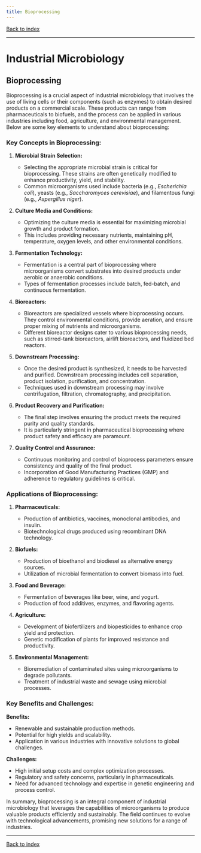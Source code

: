```yaml
---
title: Bioprocessing
---
```


[Back to index](index.html)

---
# Industrial Microbiology
## Bioprocessing

Bioprocessing is a crucial aspect of industrial microbiology that involves the use of living cells or their components (such as enzymes) to obtain desired products on a commercial scale. These products can range from pharmaceuticals to biofuels, and the process can be applied in various industries including food, agriculture, and environmental management. Below are some key elements to understand about bioprocessing:

### Key Concepts in Bioprocessing:

1. **Microbial Strain Selection:**
   - Selecting the appropriate microbial strain is critical for bioprocessing. These strains are often genetically modified to enhance productivity, yield, and stability.
   - Common microorganisms used include bacteria (e.g., *Escherichia coli*), yeasts (e.g., *Saccharomyces cerevisiae*), and filamentous fungi (e.g., *Aspergillus niger*).

2. **Culture Media and Conditions:**
   - Optimizing the culture media is essential for maximizing microbial growth and product formation.
   - This includes providing necessary nutrients, maintaining pH, temperature, oxygen levels, and other environmental conditions.

3. **Fermentation Technology:**
   - Fermentation is a central part of bioprocessing where microorganisms convert substrates into desired products under aerobic or anaerobic conditions.
   - Types of fermentation processes include batch, fed-batch, and continuous fermentation.

4. **Bioreactors:**
   - Bioreactors are specialized vessels where bioprocessing occurs. They control environmental conditions, provide aeration, and ensure proper mixing of nutrients and microorganisms.
   - Different bioreactor designs cater to various bioprocessing needs, such as stirred-tank bioreactors, airlift bioreactors, and fluidized bed reactors.

5. **Downstream Processing:**
   - Once the desired product is synthesized, it needs to be harvested and purified. Downstream processing includes cell separation, product isolation, purification, and concentration.
   - Techniques used in downstream processing may involve centrifugation, filtration, chromatography, and precipitation.

6. **Product Recovery and Purification:**
   - The final step involves ensuring the product meets the required purity and quality standards.
   - It is particularly stringent in pharmaceutical bioprocessing where product safety and efficacy are paramount.

7. **Quality Control and Assurance:**
   - Continuous monitoring and control of bioprocess parameters ensure consistency and quality of the final product.
   - Incorporation of Good Manufacturing Practices (GMP) and adherence to regulatory guidelines is critical.

### Applications of Bioprocessing:

1. **Pharmaceuticals:**
   - Production of antibiotics, vaccines, monoclonal antibodies, and insulin.
   - Biotechnological drugs produced using recombinant DNA technology.

2. **Biofuels:**
   - Production of bioethanol and biodiesel as alternative energy sources.
   - Utilization of microbial fermentation to convert biomass into fuel.

3. **Food and Beverage:**
   - Fermentation of beverages like beer, wine, and yogurt.
   - Production of food additives, enzymes, and flavoring agents.

4. **Agriculture:**
   - Development of biofertilizers and biopesticides to enhance crop yield and protection.
   - Genetic modification of plants for improved resistance and productivity.

5. **Environmental Management:**
   - Bioremediation of contaminated sites using microorganisms to degrade pollutants.
   - Treatment of industrial waste and sewage using microbial processes.

### Key Benefits and Challenges:

**Benefits:**
- Renewable and sustainable production methods.
- Potential for high yields and scalability.
- Application in various industries with innovative solutions to global challenges.

**Challenges:**
- High initial setup costs and complex optimization processes.
- Regulatory and safety concerns, particularly in pharmaceuticals.
- Need for advanced technology and expertise in genetic engineering and process control.

In summary, bioprocessing is an integral component of industrial microbiology that leverages the capabilities of microorganisms to produce valuable products efficiently and sustainably. The field continues to evolve with technological advancements, promising new solutions for a range of industries.

---
[Back to index](index.html)
